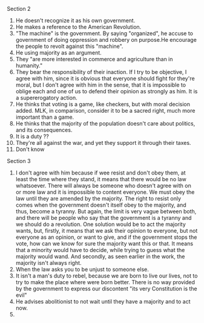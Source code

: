 Section 2
1) He doesn't recognize it as his own government.
2) He makes a reference to the American Revolution. 
3) "The machine" is the government. By saying "organized", he accuse to government of doing oppression and robbery on purpose.He encourage the people to revolt against this "machine".
4) He using majority as an argument.
5) They "are more interested in commerce and agriculture than in humanity."
6) They bear the responsibility of their inaction. If I try to be objective, I agree with him, since it is obvious that everyone should fight for they're moral, but I don't agree with him in the sense, that it is impossible to oblige each and one of us to defend their opinion as strongly as him. It is a supererogatory action.
7) He thinks that voting is a game, like checkers, but with moral decision added. MLK, in comparison, consider it to be a sacred right, much more important than a game.
8) He thinks that the majority of the population doesn't care about politics, and its consequences.
9) It is a duty ??
10) They're all against the war, and yet they support it through their taxes.
11) Don't know

Section 3
1) I don't agree with him because if wee resist and don't obey them, at least the time where they stand, it means that there would be no law whatsoever. There will always be someone who doesn't agree with on or more law and it is impossible to content everyone. We must obey the law until they are amended by the majority. The right to resist only comes when the government doesn't itself obey to the majority, and thus, become a tyranny. But again, the limit is very vague between both, and there will be people who say that the government is a tyranny and we should do a revolution. One solution would be to act the majority wants, but, firstly, it means that we ask their opinion to everyone, but not everyone as an opinion, or want to give, and if the government stops the vote, how can we know for sure the majority want this or that. It means that a minority would have to decide, while trying to guess what the majority would wand. And secondly, as seen earlier in the work, the majority isn't always right.
2) When the law asks you to be unjust to someone else.
3) It isn't a man's duty to rebel, because we are born to live our lives, not to try to make the place where were born better. There is no way provided by the government to express our discontent "its very Constitution is the evil"
4) He advises abolitionist to not wait until they have a majority and to act now.
5) 